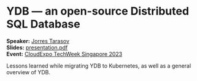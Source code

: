 # YDB — an open-source Distributed SQL Database

**Speaker:** [Jorres Tarasov](https://www.linkedin.com/in/jorres-tarasov/)\
**Slides:** [presentation.pdf](presentation.pdf)\
**Event:** [CloudExpo TechWeek Singapore 2023](https://www.cloudexpoasia.com/)
 
Lessons learned while migrating YDB to Kubernetes, as well as a general overview of YDB.
